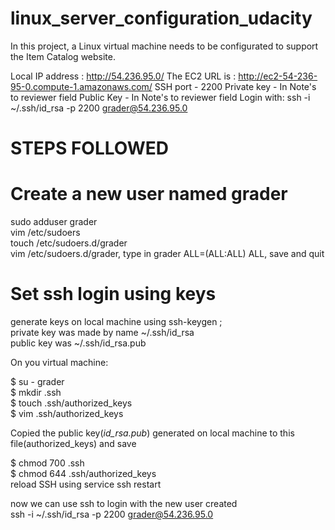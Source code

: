 # linux_server_configuration_udacity
In this project, a Linux virtual machine needs to be configurated to support the Item Catalog website.

Local IP address : http://54.236.95.0/
The EC2 URL is : http://ec2-54-236-95-0.compute-1.amazonaws.com/
SSH port - 2200
Private key - In Note's to reviewer field
Public Key - In Note's to reviewer field
Login with: ssh -i ~/.ssh/id_rsa -p 2200 grader@54.236.95.0

# STEPS FOLLOWED

# Create a new user named grader
sudo adduser grader <br />
vim /etc/sudoers <br />
touch /etc/sudoers.d/grader <br />
vim /etc/sudoers.d/grader, type in grader ALL=(ALL:ALL) ALL, save and quit <br />

# Set ssh login using keys
generate keys on local machine using ssh-keygen ; <br />
private key was made by name ~/.ssh/id_rsa <br />
public key was  ~/.ssh/id_rsa.pub <br />

On you virtual machine: <br />

$ su - grader <br />
$ mkdir .ssh <br />
$ touch .ssh/authorized_keys <br />
$ vim .ssh/authorized_keys <br />

Copied the public key(*id_rsa.pub*) generated on local machine to this file(authorized_keys) and save <br />

$ chmod 700 .ssh <br />
$ chmod 644 .ssh/authorized_keys <br />
reload SSH using service ssh restart <br />

now we can use ssh to login with the new user created <br />
ssh -i ~/.ssh/id_rsa -p 2200 grader@54.236.95.0 <br />




